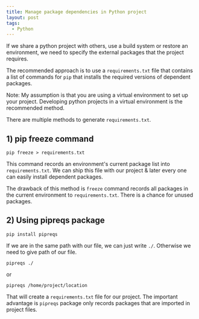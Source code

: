 ```yaml
---
title: Manage package dependencies in Python project
layout: post
tags:
  - Python
---
```


If we share a python project with others, use a build system or restore an environment, we need to specify the external packages that the project requires.

The recommended approach is to use a `requirements.txt` file that contains a list of commands for `pip` that installs the required versions of dependent packages.

Note: My assumption is that you are using a virtual environment to set up your project. Developing python projects in a virtual environment is the recommended method.

There are multiple methods to generate `requirements.txt`.

## 1) pip freeze command

    pip freeze > requirements.txt

This command records an environment's current package list into `requirements.txt`. We can ship this file with our project & later every one can easily install dependent packages.

The drawback of this method is `freeze` command records all packages in the current environment to `requirements.txt`. There is a chance for unused packages.

## 2) Using pipreqs package

	pip install pipreqs

If we are in the same path with our file, we can just write `./`. Otherwise we need to give path of our file.

	pipreqs ./
	
or

	pipreqs /home/project/location

That will create a `requirements.txt` file for our project. The important advantage is `pipreqs` package only records packages that are imported in project files.

